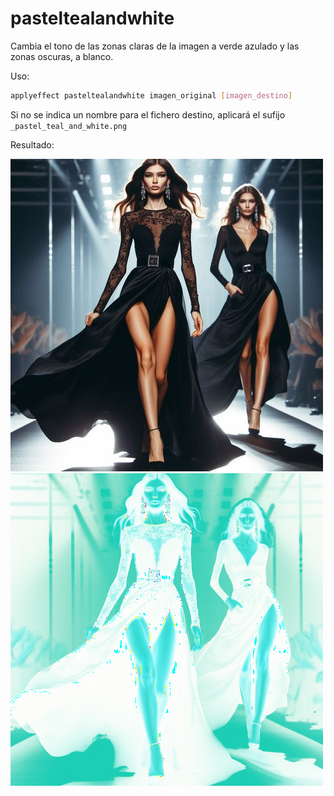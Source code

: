 # pasteltealandwhite

Cambia el tono de las zonas claras de la imagen a verde azulado y las zonas oscuras, a blanco.

Uso:

``` sh
applyeffect pasteltealandwhite imagen_original [imagen_destino]
```

Si no se indica un nombre para el fichero destino, aplicará el sufijo `_pastel_teal_and_white.png`

Resultado:

![imagen original](../../images/image.jpg)
![pasteltealandwhite](../../images/image_pastel_teal_and_white.png)
